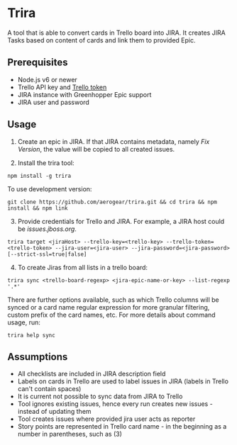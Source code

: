 # Trira

A tool that is able to convert cards in Trello board into JIRA. It creates JIRA Tasks based on content of cards and link them to
provided Epic.

## Prerequisites

* Node.js v6 or newer
* Trello API key and [Trello token](https://developers.trello.com/get-started/start-building)
* JIRA instance with Greenhopper Epic support
* JIRA user and password

## Usage


1. Create an epic in JIRA. If that JIRA contains metadata, namely _Fix Version_, the value will be copied to all created issues.

2. Install the trira tool:

```
npm install -g trira
```

To use development version:
```
git clone https://github.com/aerogear/trira.git && cd trira && npm install && npm link
```

3. Provide credentials for Trello and JIRA. For example, a JIRA host could be _issues.jboss.org_.
```
trira target <jiraHost> --trello-key=<trello-key> --trello-token=<trello-token> --jira-user=<jira-user> --jira-password=<jira-password> [--strict-ssl=true|false]
```

4. To create Jiras from all lists in a trello board:
```
trira sync <trello-board-regexp> <jira-epic-name-or-key> --list-regexp '.*'
```

There are further options available, such as which Trello columns will be synced or a card name regular expression for more granular filtering, custom prefix of the card names, etc. For more details about command usage, run:
```
trira help sync
```

## Assumptions

* All checklists are included in JIRA description field
* Labels on cards in Trello are used to label issues in JIRA (labels in Trello can't contain spaces)
* It is current not possible to sync data from JIRA to Trello
* Tool ignores existing issues, hence every run creates new issues - instead of updating them
* Tool creates issues where provided jira user acts as reporter
* Story points are represented in Trello card name - in the beginning as a number in parentheses, such as (3)
